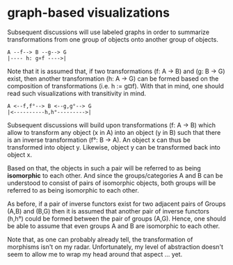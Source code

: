 
<!-- ======================================================================= -->
# graph-based visualizations

Subsequent discussions will use labeled graphs in order to summarize
transformations from one group of objects onto another group of objects.

```
A --f--> B --g--> G
|---- h: g¤f ---->|
```

Note that it is assumed that, if two transformations (f: A -> B) and
(g: B -> G) exist, then another transformation (h: A -> G) can be formed
based on the composition of transformations (i.e. h := g¤f). With that
in mind, one should read such visualizations with transitivity in mind.

```
A <--f,f°--> B <--g,g°--> G
|<----------h,h°--------->|
```

Subsequent discussions will build upon transformations (f: A -> B) which
allow to transform any object (x in A) into an object (y in B) such that
there is an inverse transformation (f°: B -> A). An object x can thus be
transformed into object y. Likewise, object y can be transformed back
into object x.

Based on that, the objects in such a pair will be referred to as being
**isomorphic** to each other. And since the groups/categories A and B
can be understood to consist of pairs of isomorphic objects, both groups
will be referred to as being isomorphic to each other.

As before, if a pair of inverse functors exist for two adjacent pairs of
Groups (A,B) and (B,G) then it is assumed that another pair of inverse
functors (h,h°) could be formed between the pair of groups (A,G). Hence,
one should be able to assume that even groups A and B are isomorphic to
each other.

Note that, as one can probably already tell, the transformation of morphisms
isn't on my radar. Unfortunately, my level of abstraction doesn't seem to
allow me to wrap my head around that aspect ... yet.
